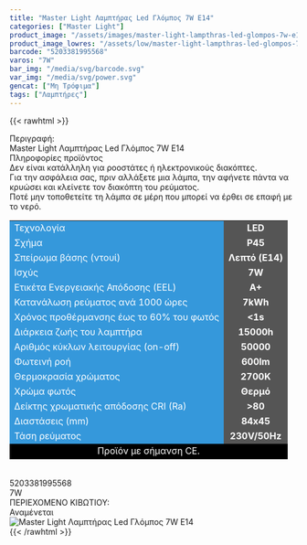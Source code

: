 ```yaml
---
title: "Master Light Λαμπτήρας Led Γλόμπος 7W E14"
categories: ["Master Light"]
product_image: "/assets/images/master-light-lampthras-led-glompos-7w-e14.jpg"
product_image_lowres: "/assets/low/master-light-lampthras-led-glompos-7w-e14.jpg"
barcode: "5203381995568"
varos: "7W"
bar_img: "/media/svg/barcode.svg"
var_img: "/media/svg/power.svg"
gencat: ["Μη Τρόφιμα"]
tags: ["Λαμπτήρες"]
---
```

{{< rawhtml >}}

<div class="sload392"><div class="product"><div id="sistatika">Περιγραφή:</div><div class="alltext">Master Light Λαμπτήρας Led Γλόμπος 7W E14</div><div id="loipa">Πληροφορίες προϊόντος</div><div class="alltext">Δεν είναι κατάλληλη για ροοστάτες ή ηλεκτρονικούς διακόπτες.<br>Για την ασφάλεια σας, πριν αλλάξετε μια λάμπα, την αφήνετε πάντα να κρυώσει και κλείνετε τον διακόπτη του ρεύματος.<br>Ποτέ μην τοποθετείτε τη λάμπα σε μέρη που μπορεί να έρθει σε επαφή με το νερό.</div><div class="tabout"><table id="diatable"><tbody><tr><td style="background-color:#3598db"><span style="color:#fff">Τεχνολογία</span></td><td style="background-color:#555;text-align:center"><strong><span style="color:#fff">LED</span></strong></td></tr><tr><td style="background-color:#3598db"><span style="color:#fff">Σχήμα</span></td><td style="background-color:#555;text-align:center"><strong><span style="color:#fff">P45</span></strong></td></tr><tr><td style="background-color:#3598db"><span style="color:#fff">Σπείρωμα βάσης (ντουί)</span></td><td style="background-color:#555;text-align:center"><strong><span style="color:#fff">Λεπτό (E14)</span></strong></td></tr><tr><td style="background-color:#3598db"><span style="color:#fff">Ισχύς</span></td><td style="background-color:#555;text-align:center"><strong><span style="color:#fff">7W</span></strong></td></tr><tr><td style="background-color:#3598db"><span style="color:#fff">Ετικέτα Ενεργειακής Απόδοσης (EEL)</span></td><td style="background-color:#555;text-align:center"><strong><span style="color:#fff">A+</span></strong></td></tr><tr><td style="background-color:#3598db"><span style="color:#fff">Κατανάλωση ρεύματος ανά 1000 ώρες</span></td><td style="background-color:#555;text-align:center"><strong><span style="color:#fff">7kWh</span></strong></td></tr><tr><td style="background-color:#3598db"><span style="color:#fff">Χρόνος προθέρμανσης έως το 60% του φωτός</span></td><td style="background-color:#555;text-align:center"><strong><span style="color:#fff">&lt;1s</span></strong></td></tr><tr><td style="background-color:#3598db"><span style="color:#fff">Διάρκεια ζωής του λαμπτήρα</span></td><td style="background-color:#555;text-align:center"><strong><span style="color:#fff">15000h</span></strong></td></tr><tr><td style="background-color:#3598db"><span style="color:#fff">Αριθμός κύκλων λειτουργίας (on-off)</span></td><td style="background-color:#555;text-align:center"><strong><span style="color:#fff">50000</span></strong></td></tr><tr><td style="background-color:#3598db"><span style="color:#fff">Φωτεινή ροή</span></td><td style="background-color:#555;text-align:center"><strong><span style="color:#fff">600lm</span></strong></td></tr><tr><td style="background-color:#3598db"><span style="color:#fff">Θερμοκρασία χρώματος</span></td><td style="background-color:#555;text-align:center"><strong><span style="color:#fff">2700K</span></strong></td></tr><tr><td style="background-color:#3598db"><span style="color:#fff">Χρώμα φωτός</span></td><td style="background-color:#555;text-align:center"><strong><span style="color:#fff">Θερμό</span></strong></td></tr><tr><td style="background-color:#3598db"><span style="color:#fff">Δείκτης χρωματικής απόδοσης CRI (Ra)</span></td><td style="background-color:#555;text-align:center"><strong><span style="color:#fff">&gt;80</span></strong></td></tr><tr><td style="background-color:#3598db"><span style="color:#fff">Διαστάσεις (mm)</span></td><td style="background-color:#555;text-align:center"><strong><span style="color:#fff">84x45</span></strong></td></tr><tr><td style="background-color:#3598db"><span style="color:#fff">Τάση ρεύματος</span></td><td style="background-color:#555;text-align:center"><strong><span style="color:#fff">230V/50Hz</span></strong></td></tr><tr><td style="background-color:#000;text-align:center" colspan="2"><span style="color:#fff">Προϊόν με σήμανση CE.</span></td></tr></tbody></table></div><br><div id="barcode"><div id="barimage1"></div><span id="bartext">5203381995568</span></div><div id="varos"><div id="powerimage"></div><span id="varostext">7W</span></div><div id="kivotio">ΠΕΡΙΕΧΟΜΕΝΟ ΚΙΒΩΤΙΟΥ:&nbsp;<br>Αναμένεται</div><div class="pimg"><img title="Master Light Λαμπτήρας Led Γλόμπος 7W E14" src="/assets/images/master-light-lampthras-led-glompos-7w-e14.jpg" alt="Master Light Λαμπτήρας Led Γλόμπος 7W E14"></div></div></div>
{{< /rawhtml >}}


